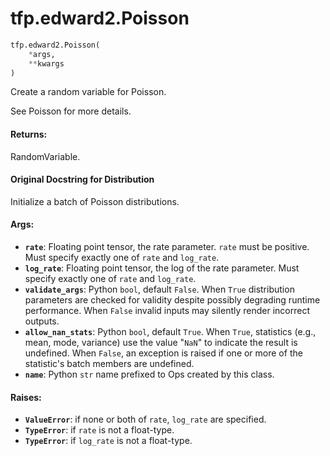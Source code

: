 <div itemscope itemtype="http://developers.google.com/ReferenceObject">
<meta itemprop="name" content="tfp.edward2.Poisson" />
<meta itemprop="path" content="Stable" />
</div>

# tfp.edward2.Poisson

``` python
tfp.edward2.Poisson(
    *args,
    **kwargs
)
```

Create a random variable for Poisson.

See Poisson for more details.

#### Returns:

  RandomVariable.

#### Original Docstring for Distribution

Initialize a batch of Poisson distributions.


#### Args:

* <b>`rate`</b>: Floating point tensor, the rate parameter. `rate` must be positive.
    Must specify exactly one of `rate` and `log_rate`.
* <b>`log_rate`</b>: Floating point tensor, the log of the rate parameter.
    Must specify exactly one of `rate` and `log_rate`.
* <b>`validate_args`</b>: Python `bool`, default `False`. When `True` distribution
    parameters are checked for validity despite possibly degrading runtime
    performance. When `False` invalid inputs may silently render incorrect
    outputs.
* <b>`allow_nan_stats`</b>: Python `bool`, default `True`. When `True`, statistics
    (e.g., mean, mode, variance) use the value "`NaN`" to indicate the
    result is undefined. When `False`, an exception is raised if one or
    more of the statistic's batch members are undefined.
* <b>`name`</b>: Python `str` name prefixed to Ops created by this class.


#### Raises:

* <b>`ValueError`</b>: if none or both of `rate`, `log_rate` are specified.
* <b>`TypeError`</b>: if `rate` is not a float-type.
* <b>`TypeError`</b>: if `log_rate` is not a float-type.